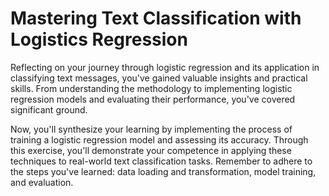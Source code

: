 # Mastering Text Classification with Logistics Regression

Reflecting on your journey through logistic regression and its application in classifying text messages, you've gained valuable insights and practical skills. From understanding the methodology to implementing logistic regression models and evaluating their performance, you've covered significant ground.

Now, you'll synthesize your learning by implementing the process of training a logistic regression model and assessing its accuracy. Through this exercise, you'll demonstrate your competence in applying these techniques to real-world text classification tasks. Remember to adhere to the steps you've learned: data loading and transformation, model training, and evaluation.